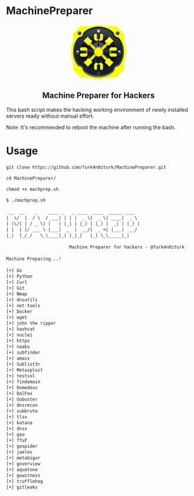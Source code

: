 # MachinePreparer

<p align="center"> <img width="150" src="img/logo.png" alt="Brand logo">
</p>
<h2 align="center"> Machine Preparer for Hackers</h2>

This bash script makes the hacking working environment of newly installed servers ready without manual effort.

Note: It's recommended to reboot the machine after running the bash.

# Usage

```
git clone https://github.com/furk4n0zturk/MachinePreparer.git
```
```
cd MachinePreparer/
```
```
chmod +x machprep.sh
```
```
$ ./machprep.sh

 __  __    _    ____ _   _ ____  ____  _____ ____
|  \/  |  / \  / ___| | | |  _ \|  _ \| ____|  _ \
| |\/| | / _ \| |   | |_| | |_) | |_) |  _| | |_) |
| |  | |/ ___ \ |___|  _  |  __/|  _ <| |___|  __/
|_|  |_/_/   \_\____|_| |_|_|   |_| \_\_____|_|

                        Machine Preparer for hackers - @furk4n0zturk

Machine Preparing...!

[+] Go
[+] Python
[+] Curl
[+] Git
[+] Nmap
[+] dnsutils
[+] net-tools
[+] Docker
[+] wget
[+] john the ripper
[+] hashcat
[+] nuclei
[+] httpx
[+] naabu
[+] subfinder
[+] amass
[+] Sublist3r
[+] Metasploit
[+] testssl
[+] findomain
[+] Osmedeus
[+] DalFox
[+] Gobuster
[+] dnsrecon
[+] subbrute
[+] tlsx
[+] katana
[+] dnsx
[+] gau
[+] ffuf
[+] gospider
[+] jaeles
[+] metabigor
[+] goverview
[+] aquatone
[+] gowitness
[+] trufflehog
[+] gitleaks


```
